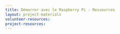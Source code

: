 ```yaml
---
title: Démarrer avec le Raspberry Pi - Ressources
layout: project-materials
volunteer-resources:
project-resources:
---
```


